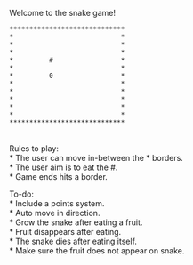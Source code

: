 
Welcome to the snake game!


```
*****************************
*                           *
*                           *
*                           *
*         #                 *
*                           *
*         0                 *
*                           *
*                           *
*                           *
*                           *
*                           *
***************************** 
```

<br>Rules to play: <br>
    * The user can move in-between the * borders. <br>
    * The user aim is to eat the #.  <br>
    * Game ends hits a border. <br>
    
To-do: <br>
    * Include a points system. <br>
    * Auto move in direction. <br>
    * Grow the snake after eating a fruit. <br>
    * Fruit disappears after eating. <br>
    * The snake dies after eating itself. <br>
    * Make sure the fruit does not appear on snake. <br>
